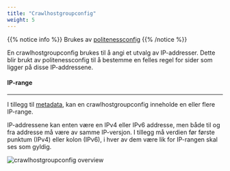 ```yaml
---
title: "Crawlhostgroupconfig"
weight: 5
---
```

{{% notice info %}}
Brukes av [politenessconfig](../politenessconfig)
{{% /notice %}}

En crawlhostgroupconfig brukes til å angi et utvalg av IP-addresser.
Dette blir brukt av politenessconfig til å bestemme en felles regel for sider som ligger på disse IP-addressene.  

#### IP-range
-------------

I tillegg til [metadata](../#veidemann-meta), kan en crawlhostgroupconfig inneholde en eller flere IP-range.

IP-addressene kan enten være en IPv4 eller IPv6 addresse, men både til og fra addresse må være av samme IP-versjon.
I tillegg må verdien før første punktum (IPv4) eller kolon (IPv6), i hver av dem være lik for IP-rangen skal ses som gyldig.

![crawlhostgroupconfig overview](/veidemann/docs/img/crawlhostgroupconfig/veidemann_dashboard_crawlhostgroupconfig_overview.png)
